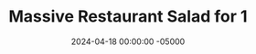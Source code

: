 ---
layout: post
title:  "Massive Restaurant Salad for 1"
date:   2024-04-18 00:00:00 -05000
categories: 
- Recipes
- Fish
permalink: /recipes/massive-salad
image: /assets/Food/Fish/Massive Salad/massive-salad-cover.jpg
ing: massivesalad-ing
facts: massivesalad-facts
Prep: 10
Rest: 
Cook: 
Source1: https://youtu.be/5S_uIN3o4Jk?si=0ds-g4LzG8UMbaZ7 
Source2: https://youtu.be/puWE8yKa-tY?si=qIKxpnS5jzl81smc
tags: 
- lettuce
- spinach
- tomatoes
- peppers
- dressing
- plain nonfat greek yogurt
- greek yogurt
- yogurt
- nonfat cottage cheese
- cottage cheese
- PB2
- powdered peanut
- balsamic vinegar
- soy sauce
- walnuts
- feta
- canned tuna
- tuna
- protein
- shredded chicken
- ground meat
- ground beef
- ground turkey
Description: Anyone who says a salad can't be filling or a great meal has obviously never had a good salad. A giant salad at a restaurant, topped with a lean protein and amazing toppings is my go to order, with dressing on the side. It's usually cheap, healthy, filling, and delicious. Just like a sandwich, a salad is simply a base for hundreds of different flavors. Don't just stick with a sad bowl of wet iceberg lettuce and store bought ranch dressing 
Instructions: 
- In a medium glass, mix together the dressing - yogurt, PB2, balsamic, soy sauce, garlic, onion, and black pepper. Nonfat cottage cheese will also work in place of yogurt. Season with salt to taste (I thought it was good as is), and thin out with some water if needed. You want the dressing to be pourable but not too liquidy, like a creamy ceasar<br><br>
- <center><img src="/assets/Food/Fish/Massive Salad/massive-salad-1.jpg" alt="" class="instruction-image"></center>

- Next, chop up the vegetables. I used 1 small head of romaine lettuce, and approximately 2 handfuls of raw spinach.  Add the spinach and thinly sliced lettuce to a strainer, and wash under cold water for about 30 seconds. Drain, and add as the base to a large bowl<br><br>

- Cut the tomatoes pepper into a medium dice. Add over the greens to the side of the bowl. Add the crumbled feta and chopped nuts to the center<br><br>
- <center><img src="/assets/Food/Fish/Massive Salad/massive-salad-3.jpg" alt="" class="instruction-image"></center>

- For the protein source, to keep this cheap and easy for a lunch, I've opted for a 5 oz can (4 oz drained weight) of albacore tuna canned in water. It's cheap, low in fat, high in protein, and super easy. Other great protein sources are shredded chicken (from either from a rotiserie chicken or <a href="pulled-chicken">BBQ Pulled Chicken and Coleslaw</a>) or any ground meat (like taco meat found in my <a href="taco">Sauteed Taco Meat and Fajita Veggies</a><br><br>

- Add your protein source on top of the salad, drizzle with your dressing, and enjoy!<br><br>
- <center><img src="/assets/Food/Fish/Massive Salad/massive-salad-5.jpg" alt="" class="instruction-image"></center>
---
